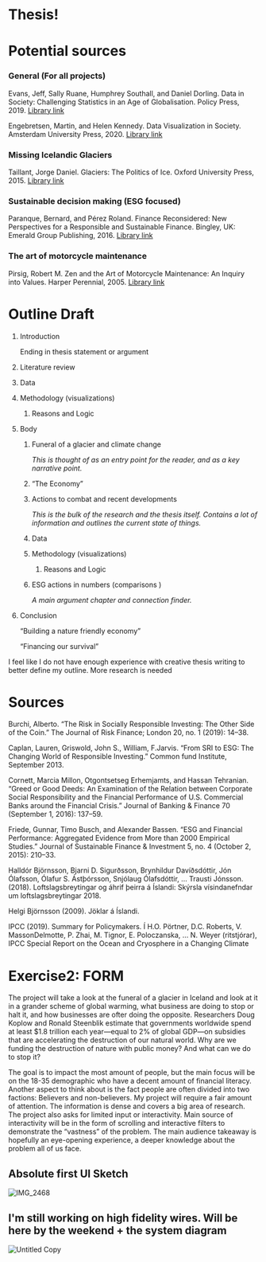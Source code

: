 # Thesis!


# Potential sources

### General (For all projects)
Evans, Jeff, Sally Ruane, Humphrey Southall, and Daniel Dorling. Data in Society: Challenging Statistics in an Age of Globalisation. Policy Press, 2019. 
[Library link](https://bobcat.library.nyu.edu/primo-explore/fulldisplay?docid=nyu_aleph008118956&context=L&vid=NS2-NUI&lang=en_US&search_scope=default_scope&adaptor=Local%20Search%20Engine&isFrbr=true&tab=default_tab&query=any,contains,data%20&offset=0)

Engebretsen, Martin, and Helen Kennedy. Data Visualization in Society. Amsterdam University Press, 2020. 
[Library link](https://bobcat.library.nyu.edu/primo-explore/fulldisplay?docid=nyu_aleph007897288&context=L&vid=NS2-NUI&lang=en_US&search_scope=default_scope&adaptor=Local%20Search%20Engine&tab=default_tab&query=any,contains,Visualizing%20feelings&offset=10)

### Missing Icelandic Glaciers
Taillant, Jorge Daniel. Glaciers: The Politics of Ice. Oxford University Press, 2015. 
[Library link](https://bobcat.library.nyu.edu/primo-explore/fulldisplay?docid=nyu_aleph006840806&context=L&vid=NS2-NUI&lang=en_US&search_scope=default_scope&adaptor=Local%20Search%20Engine&isFrbr=true&tab=default_tab&query=any,contains,glaciers&offset=0)

### Sustainable decision making (ESG focused)
Paranque, Bernard, and Pérez Roland. Finance Reconsidered: New Perspectives for a Responsible and Sustainable Finance. Bingley, UK: Emerald Group Publishing, 2016. 
[Library link](https://bobcat.library.nyu.edu/primo-explore/fulldisplay?docid=TN_cdi_proquest_ebookcentral_EBC4689654&context=PC&vid=NS2-NUI&lang=en_US&search_scope=default_scope&adaptor=primo_central_multiple_fe&tab=default_tab&query=any,contains,Sustainable%20finance&offset=0)

### The art of motorcycle maintenance 
Pirsig, Robert M. Zen and the Art of Motorcycle Maintenance: An Inquiry into Values. Harper Perennial, 2005. 
[Library link](https://bobcat.library.nyu.edu/primo-explore/fulldisplay?docid=nyu_aleph001987386&context=L&vid=NS2-NUI&lang=en_US&search_scope=default_scope&adaptor=Local%20Search%20Engine&isFrbr=true&tab=default_tab&query=any,contains,the%20art%20of%20motorcycle%20maintenance&sortby=date&facet=frbrgroupid,include,1146076804&offset=0)

# Outline Draft

1. Introduction
    
    Ending in thesis statement or argument
    
2. Literature review
3. Data
4. Methodology (visualizations)
    1. Reasons and Logic
5. Body
    1. Funeral of a glacier and climate change
        
        *This is thought of as an entry point for the reader, and as a key narrative point.* 
        
    2. “The Economy”
    3. Actions to combat and recent developments
        
        *This is the bulk of the research and the thesis itself. Contains a lot of information and outlines the current state of things.* 
        
    4. Data
    5. Methodology (visualizations)
        1. Reasons and Logic
    6. ESG actions in numbers (comparisons )
        
        *A main argument chapter and connection finder.* 
        
6. Conclusion
    
    “Building a nature friendly economy”
    
    “Financing our survival”

I feel like I do not have enough experience with creative thesis writing to better define my outline. More research is needed

# Sources 

Burchi, Alberto. “The Risk in Socially Responsible Investing: The Other Side of the
Coin.” The Journal of Risk Finance; London 20, no. 1 (2019): 14–38.

Caplan, Lauren, Griswold, John S., William, F.Jarvis. “From SRI to ESG: The
Changing World of Responsible Investing.” Common fund Institute, September
2013.

Cornett, Marcia Millon, Otgontsetseg Erhemjamts, and Hassan Tehranian. “Greed or
Good Deeds: An Examination of the Relation between Corporate Social
Responsibility and the Financial Performance of U.S. Commercial Banks around
the Financial Crisis.” Journal of Banking & Finance 70 (September 1, 2016):
137–59.

Friede, Gunnar, Timo Busch, and Alexander Bassen. “ESG and Financial
Performance: Aggregated Evidence from More than 2000 Empirical Studies.”
Journal of Sustainable Finance & Investment 5, no. 4 (October 2, 2015): 210–33.

Halldór Björnsson, Bjarni D. Sigurðsson, Brynhildur Davíðsdóttir, Jón Ólafsson, Ólafur S.
Ástþórsson, Snjólaug Ólafsdóttir, … Trausti Jónsson. (2018). Loftslagsbreytingar og
áhrif þeirra á Íslandi: Skýrsla vísindanefndar um loftslagsbreytingar 2018.

Helgi Björnsson (2009). Jöklar á Íslandi.

IPCC (2019). Summary for Policymakers. Í H.O. Pörtner, D.C. Roberts, V. MassonDelmotte, P. Zhai, M. Tignor, E. Poloczanska, … N. Weyer (ritstjórar), IPCC
Special Report on the Ocean and Cryosphere in a Changing Climate


# Exercise2: FORM

The project will take a look at the funeral of a glacier in Iceland and look at it in a grander scheme of global warming, what business are doing to stop or halt it, and how businesses are ofter doing the opposite. Researchers Doug Koplow and Ronald Steenblik estimate that governments worldwide spend at least $1.8 trillion each year—equal to 2% of global GDP—on subsidies that are accelerating the destruction of our natural world. Why are we funding the destruction of nature with public money? And what can we do to stop it?

The goal is to impact the most amount of people, but the main focus will be on the 18-35 demographic who have a decent amount of financial literacy. Another aspect to think about is the fact people are often divided into two factions: Believers and non-believers. My project will require a fair amount of attention. The information is dense and covers a big area of research. The project also asks for limited input or interactivity. Main source of interactivity will be in the form of scrolling and interactive filters to demonstrate the “vastness” of the problem. The main audience takeaway is hopefully an eye-opening experience, a deeper knowledge about the problem all of us face.

## Absolute first UI Sketch

![IMG_2468](https://user-images.githubusercontent.com/73747671/155572179-6d040aef-0dca-4df8-902c-77eb5ff025fd.jpg)


## I'm still working on high fidelity wires. Will be here by the weekend + the system diagram


![Untitled Copy](https://user-images.githubusercontent.com/73747671/155576998-b56960ea-984c-4404-bb7d-e0b627657cca.jpg)
